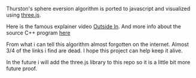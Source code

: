 
Thurston's sphere eversion algorithm is ported to javascript and visualized using [three.js](https://threejs.org/).



Here is the famous explainer video [Outside In](https://www.youtube.com/watch?v=wO61D9x6lNY). And more info about the source C++ program [here](https://profs.etsmtl.ca/mmcguffin/eversion/)

From what i can tell this algorithm almost forgotten on the internet. Almost 3/4 of the links i find are dead. I hope this project can help keep it alive.

In the future i will add the three.js library to this repo so it is a little bit more future proof.